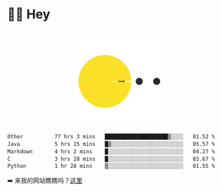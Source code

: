 
# 👋🏻 Hey
<div align="center">
	<br>
	<img src="https://raw.githubusercontent.com/Aniket965/Aniket965/master/pacman.svg?sanitize=true" width="200" height="200">
	<br>
</div>

<!--START_SECTION:waka-->

```txt
Other          77 hrs 3 mins   ████████████████████▒░░░░   81.52 %
Java           5 hrs 15 mins   █▒░░░░░░░░░░░░░░░░░░░░░░░   05.57 %
Markdown       4 hrs 2 mins    █░░░░░░░░░░░░░░░░░░░░░░░░   04.27 %
C              3 hrs 28 mins   █░░░░░░░░░░░░░░░░░░░░░░░░   03.67 %
Python         1 hr 28 mins    ▒░░░░░░░░░░░░░░░░░░░░░░░░   01.55 %
```

<!--END_SECTION:waka-->

 ➡️  来我的网站瞧瞧吗？[这里](https://www.shaolongfei.com)
